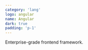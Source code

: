 ```yaml
---
category: 'lang'
logo: angular
name: Angular
dark: true
padding: 'p-1'
---
```


Enterprise-grade frontend framework.
